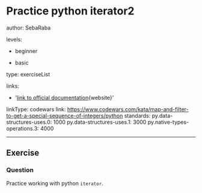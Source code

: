# Practice python iterator2
author: SebaRaba

levels:

  - beginner

  - basic


type: exerciseList

links:

  - '[link to official documentation](https://docs.python.org/3/tutorial/datastructures.html){website}'

linkType: codewars
link: https://www.codewars.com/kata/map-and-filter-to-get-a-special-sequence-of-integers/python
standards:
  py.data-structures-uses.0: 1000
  py.data-structures-uses.1: 3000
  py.native-types-operations.3: 4000

---
## Exercise
### Question
Practice working with python `iterator`.
